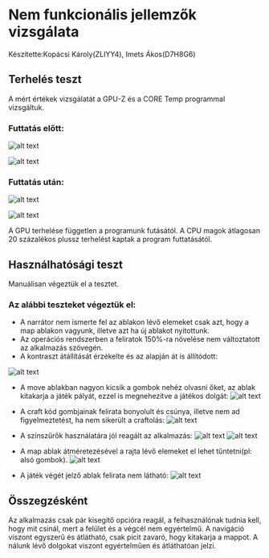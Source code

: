 # Nem funkcionális jellemzők vizsgálata
Készítette:Kopácsi Károly(ZLIYY4), Imets Ákos(D7H8G6)

## Terhelés teszt
A mért értékek vizsgálatát a GPU-Z és a CORE Temp programmal vizsgáltuk.

### Futtatás előtt:

![alt text](nfjv1.png)

![alt text](nfjv2.png)

### Futtatás után:

![alt text](nfjv3.png)

![alt text](nfjv4.png)

A GPU terhelése független a programunk futásától. A CPU magok átlagosan 20 százalékos plussz terhelést kaptak a program futtatásától.

## Használhatósági teszt 

Manuálisan végeztük el a tesztet.

### Az alábbi teszteket végeztük el:

-  A narrátor nem ismerte fel az ablakon lévő elemeket csak azt, hogy a map ablakon vagyunk, illetve azt ha új ablakot nyitottunk.
- Az operációs rendszerben a feliratok 150%-ra növelése nem változtatott az alkalmazás szövegén. 
- A kontraszt átállítását érzékelte és az alapján át is állítódott:

![alt text](nfjv5.png)

- A move ablakban nagyon kicsik a gombok nehéz olvasni őket, az ablak kitakarja a játék pályát, ezzel is megnehezítve a játékos dolgát:
![alt text](nfjv6.png)

- A craft kód gombjainak felirata bonyolult és csúnya, illetve nem ad figyelmeztetést, ha nem sikerült a craftolás:
![alt text](nfjv7.png)

- A színszűrők használatára jól reagált az alkalmazás:
![alt text](nfjv8.png)
![alt text](nfjv9.png)

- A map ablak átméretezésével a rajta lévő elemeket el lehet tűntetni(pl: alsó gombok).
![alt text](nfjv10.png)

- A játék végét jelző ablak felirata nem látható:
![alt text](nfjv11.png)

## Összegzésként

Az alkalmazás csak pár kisegítő opcióra reagál, a felhasználónak tudnia kell, hogy mit csinál, mert a felület és a végcél nem egyértelmű. A navigáció viszont egyszerű és átlátható, csak picit zavaró, hogy kitakarja a mappot. A nálunk lévő dolgokat viszont egyértelműen és átláthatóan jelzi.




